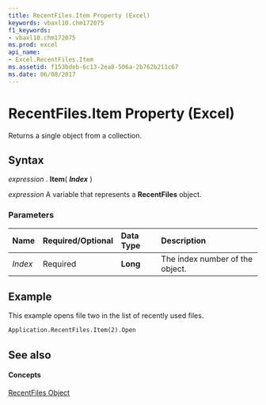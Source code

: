 ```yaml
---
title: RecentFiles.Item Property (Excel)
keywords: vbaxl10.chm172075
f1_keywords:
- vbaxl10.chm172075
ms.prod: excel
api_name:
- Excel.RecentFiles.Item
ms.assetid: f153bdeb-6c13-2ea8-506a-2b762b211c67
ms.date: 06/08/2017
---
```



# RecentFiles.Item Property (Excel)

Returns a single object from a collection.


## Syntax

 _expression_ . **Item**( **_Index_** )

 _expression_ A variable that represents a **RecentFiles** object.


### Parameters



|**Name**|**Required/Optional**|**Data Type**|**Description**|
|:-----|:-----|:-----|:-----|
| _Index_|Required| **Long**|The index number of the object.|

## Example

This example opens file two in the list of recently used files.


```vb
Application.RecentFiles.Item(2).Open
```


## See also


#### Concepts


[RecentFiles Object](recentfiles-object-excel.md)

